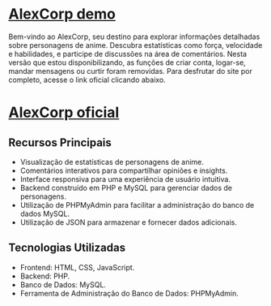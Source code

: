 # [AlexCorp demo](https://viniciuslabernardes.github.io/alexcorp-demo/)

Bem-vindo ao AlexCorp, seu destino para explorar informações detalhadas sobre personagens de anime. Descubra estatísticas como força, velocidade e habilidades, e participe de discussões na área de comentários.
Nesta versão que estou disponibilizando, as funções de criar conta, logar-se, mandar mensagens ou curtir foram removidas. Para desfrutar do site por completo, acesse o link oficial clicando abaixo.

# [AlexCorp oficial](https://viniciusleandro.000webhostapp.com/index.html)

## Recursos Principais

- Visualização de estatísticas de personagens de anime.
- Comentários interativos para compartilhar opiniões e insights.
- Interface responsiva para uma experiência de usuário intuitiva.
- Backend construído em PHP e MySQL para gerenciar dados de personagens.
- Utilização de PHPMyAdmin para facilitar a administração do banco de dados MySQL.
- Utilização de JSON para armazenar e fornecer dados adicionais.

## Tecnologias Utilizadas

- Frontend: HTML, CSS, JavaScript.
- Backend: PHP.
- Banco de Dados: MySQL.
- Ferramenta de Administração do Banco de Dados: PHPMyAdmin.
